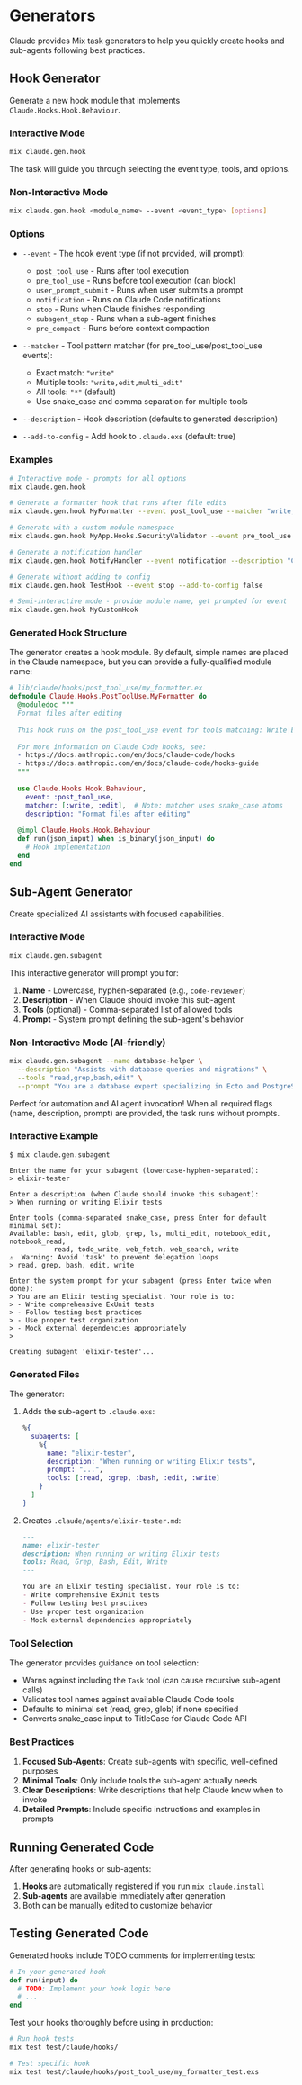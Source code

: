 # Generators

Claude provides Mix task generators to help you quickly create hooks and sub-agents following best practices.

## Hook Generator

Generate a new hook module that implements `Claude.Hooks.Hook.Behaviour`.

### Interactive Mode

```bash
mix claude.gen.hook
```

The task will guide you through selecting the event type, tools, and options.

### Non-Interactive Mode

```bash
mix claude.gen.hook <module_name> --event <event_type> [options]
```

### Options

- `--event` - The hook event type (if not provided, will prompt):
  - `post_tool_use` - Runs after tool execution
  - `pre_tool_use` - Runs before tool execution (can block)
  - `user_prompt_submit` - Runs when user submits a prompt
  - `notification` - Runs on Claude Code notifications
  - `stop` - Runs when Claude finishes responding
  - `subagent_stop` - Runs when a sub-agent finishes
  - `pre_compact` - Runs before context compaction

- `--matcher` - Tool pattern matcher (for pre_tool_use/post_tool_use events):
  - Exact match: `"write"`
  - Multiple tools: `"write,edit,multi_edit"`
  - All tools: `"*"` (default)
  - Use snake_case and comma separation for multiple tools

- `--description` - Hook description (defaults to generated description)

- `--add-to-config` - Add hook to `.claude.exs` (default: true)

### Examples

```bash
# Interactive mode - prompts for all options
mix claude.gen.hook

# Generate a formatter hook that runs after file edits
mix claude.gen.hook MyFormatter --event post_tool_use --matcher "write,edit" --description "Format files after editing"

# Generate with a custom module namespace
mix claude.gen.hook MyApp.Hooks.SecurityValidator --event pre_tool_use --matcher "bash" --description "Validate shell commands"

# Generate a notification handler
mix claude.gen.hook NotifyHandler --event notification --description "Custom notification handling"

# Generate without adding to config
mix claude.gen.hook TestHook --event stop --add-to-config false

# Semi-interactive mode - provide module name, get prompted for event
mix claude.gen.hook MyCustomHook
```

### Generated Hook Structure

The generator creates a hook module. By default, simple names are placed in the Claude namespace, but you can provide a fully-qualified module name:

```elixir
# lib/claude/hooks/post_tool_use/my_formatter.ex
defmodule Claude.Hooks.PostToolUse.MyFormatter do
  @moduledoc """
  Format files after editing
  
  This hook runs on the post_tool_use event for tools matching: Write|Edit.
  
  For more information on Claude Code hooks, see:
  - https://docs.anthropic.com/en/docs/claude-code/hooks
  - https://docs.anthropic.com/en/docs/claude-code/hooks-guide
  """
  
  use Claude.Hooks.Hook.Behaviour,
    event: :post_tool_use,
    matcher: [:write, :edit],  # Note: matcher uses snake_case atoms
    description: "Format files after editing"
  
  @impl Claude.Hooks.Hook.Behaviour
  def run(json_input) when is_binary(json_input) do
    # Hook implementation
  end
end
```

## Sub-Agent Generator

Create specialized AI assistants with focused capabilities.

### Interactive Mode

```bash
mix claude.gen.subagent
```

This interactive generator will prompt you for:

1. **Name** - Lowercase, hyphen-separated (e.g., `code-reviewer`)
2. **Description** - When Claude should invoke this sub-agent
3. **Tools** (optional) - Comma-separated list of allowed tools
4. **Prompt** - System prompt defining the sub-agent's behavior

### Non-Interactive Mode (AI-friendly)

```bash
mix claude.gen.subagent --name database-helper \
  --description "Assists with database queries and migrations" \
  --tools "read,grep,bash,edit" \
  --prompt "You are a database expert specializing in Ecto and PostgreSQL."
```

Perfect for automation and AI agent invocation! When all required flags (name, description, prompt) are provided, the task runs without prompts.

### Interactive Example

```
$ mix claude.gen.subagent

Enter the name for your subagent (lowercase-hyphen-separated):
> elixir-tester

Enter a description (when Claude should invoke this subagent):
> When running or writing Elixir tests

Enter tools (comma-separated snake_case, press Enter for default minimal set):
Available: bash, edit, glob, grep, ls, multi_edit, notebook_edit, notebook_read, 
           read, todo_write, web_fetch, web_search, write
⚠️  Warning: Avoid 'task' to prevent delegation loops
> read, grep, bash, edit, write

Enter the system prompt for your subagent (press Enter twice when done):
> You are an Elixir testing specialist. Your role is to:
> - Write comprehensive ExUnit tests
> - Follow testing best practices
> - Use proper test organization
> - Mock external dependencies appropriately
> 

Creating subagent 'elixir-tester'...
```

### Generated Files

The generator:

1. Adds the sub-agent to `.claude.exs`:
   ```elixir
   %{
     subagents: [
       %{
         name: "elixir-tester",
         description: "When running or writing Elixir tests",
         prompt: "...",
         tools: [:read, :grep, :bash, :edit, :write]
       }
     ]
   }
   ```

2. Creates `.claude/agents/elixir-tester.md`:
   ```markdown
   ---
   name: elixir-tester
   description: When running or writing Elixir tests
   tools: Read, Grep, Bash, Edit, Write
   ---
   
   You are an Elixir testing specialist. Your role is to:
   - Write comprehensive ExUnit tests
   - Follow testing best practices
   - Use proper test organization
   - Mock external dependencies appropriately
   ```

### Tool Selection

The generator provides guidance on tool selection:

- Warns against including the `Task` tool (can cause recursive sub-agent calls)
- Validates tool names against available Claude Code tools  
- Defaults to minimal set (read, grep, glob) if none specified
- Converts snake_case input to TitleCase for Claude Code API

### Best Practices

1. **Focused Sub-Agents**: Create sub-agents with specific, well-defined purposes
2. **Minimal Tools**: Only include tools the sub-agent actually needs
3. **Clear Descriptions**: Write descriptions that help Claude know when to invoke
4. **Detailed Prompts**: Include specific instructions and examples in prompts

## Running Generated Code

After generating hooks or sub-agents:

1. **Hooks** are automatically registered if you run `mix claude.install`
2. **Sub-agents** are available immediately after generation
3. Both can be manually edited to customize behavior

## Testing Generated Code

Generated hooks include TODO comments for implementing tests:

```elixir
# In your generated hook
def run(input) do
  # TODO: Implement your hook logic here
  # ...
end
```

Test your hooks thoroughly before using in production:

```bash
# Run hook tests
mix test test/claude/hooks/

# Test specific hook
mix test test/claude/hooks/post_tool_use/my_formatter_test.exs
```